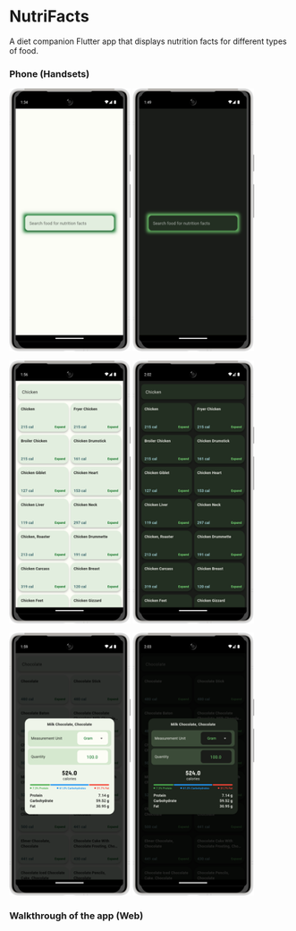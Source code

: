 # NutriFacts
A diet companion Flutter app that displays nutrition facts for different types of food.

### Phone (Handsets)
<img src="screenshots/framed/phone_main_page_light_framed.png" width="217" height="470"> <img src="screenshots/framed/phone_main_page_dark_framed.png" width="217" height="470">

<img src="screenshots/framed/phone_food_list_light_framed.png" width="217" height="470"> <img src="screenshots/framed/phone_food_list_dark_framed.png" width="217" height="470">

<img src="screenshots/framed/phone_nutrition_facts_light_framed.png" width="217" height="470"> <img src="screenshots/framed/phone_nutrition_facts_dark_framed.png" width="217" height="470">

### Walkthrough of the app (Web)
[](https://github.com/amrsalah3/NutriFacts/assets/52531091/3428437c-07ce-4873-a3a1-0ba4705bdc0d)
